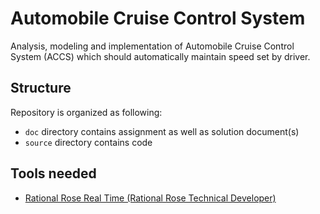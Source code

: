 # Automobile Cruise Control System

Analysis, modeling and implementation of Automobile Cruise Control System (ACCS) which should automatically maintain speed set by driver.

## Structure

Repository is organized as following:
- `doc` directory contains assignment as well as solution document(s)
- `source` directory contains code 

## Tools needed

- [Rational Rose Real Time (Rational Rose Technical Developer)](https://www.ibm.com/products)